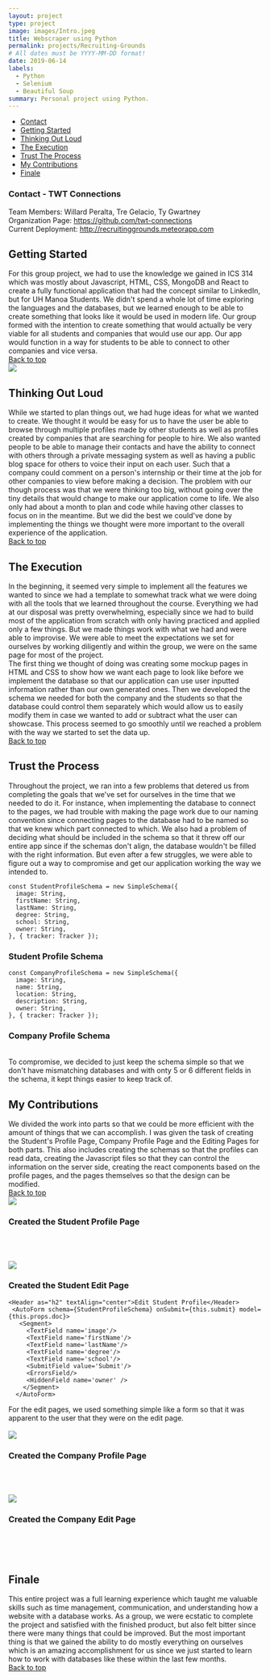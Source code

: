 ```yaml
---
layout: project
type: project
image: images/Intro.jpeg
title: Webscraper using Python
permalink: projects/Recruiting-Grounds
# All dates must be YYYY-MM-DD format!
date: 2019-06-14
labels:
  - Python
  - Selenium
  - Beautiful Soup
summary: Personal project using Python.
---
```


<ul>
  <li><a href="#contact">Contact</a></li>
  <li><a href="#started">Getting Started</a></li>
  <li><a href="#think">Thinking Out Loud</a></li>
  <li><a href="#exec">The Execution</a></li>
  <li><a href="#process">Trust The Process</a></li>
  <li><a href="#contributions">My Contributions</a></li>
  <li><a href="#fin">Finale</a></li>
</ul>

<h3 id="contact">Contact - TWT Connections</h3>
Team Members: Willard Peralta, Tre Gelacio, Ty Gwartney
<br/>
Organization Page: <a href="https://github.com/twt-connections">https://github.com/twt-connections</a>
<br/>
Current Deployment: <a href="http://recruitinggrounds.meteorapp.com">http://recruitinggrounds.meteorapp.com</a>
<br />

<h2 id="started">Getting Started</h2>
  For this group project, we had to use the knowledge we gained in ICS 314 which was mostly about Javascript, HTML, CSS, MongoDB and React to create a fully functional application that had the concept similar to LinkedIn, but for UH Manoa Students. We didn't spend a whole lot of time exploring the languages and the databases, but we learned enough to be able to create something that looks like it would be used in modern life. Our group formed with the intention to create something that would actually be very viable for all students and companies that would use our app. Our app would function in a way for students to be able to connect to other companies and vice versa.
  <br/>
  <a href="https://tregelacio.github.io/projects/Recruiting-Grounds">Back to top</a>
<br/>
<img class="ui floated image" src="../images/Intro.jpeg">

<h2 id="think">Thinking Out Loud</h2>
  While we started to plan things out, we had huge ideas for what we wanted to create. We thought it would be easy for us to have the user be able to browse through multiple profiles made by other students as well as profiles created by companies that are searching for people to hire. We also wanted people to be able to manage their contacts and have the ability to connect with others through a private messaging system as well as having a public blog space for others to voice their input on each user. Such that a company could comment on a person's internship or their time at the job for other companies to view before making a decision. The problem with our though process was that we were thinking too big, without going over the tiny details that would change to make our application come to life. We also only had about a month to plan and code while having other classes to focus on in the meantime. But we did the best we could've done by implementing the things we thought were more important to the overall experience of the application.
  <br/>
<a href="https://tregelacio.github.io/projects/Recruiting-Grounds">Back to top</a>
<h2 id="exec">The Execution</h2>
  In the beginning, it seemed very simple to implement all the features we wanted to since we had a template to somewhat track what we were doing with all the tools that we learned throughout the course. Everything we had at our disposal was pretty overwhelming, especially since we had to build most of the application from scratch with only having practiced and applied only a few things. But we made things work with what we had and were able to improvise. We were able to meet the expectations we set for ourselves by working diligently and within the group, we were on the same page for most of the project. 
<br/>
   The first thing we thought of doing was creating some mockup pages in HTML and CSS to show how we want each page to look like before we implement the database so that our application can use user inputted information rather than our own generated ones. Then we developed the schema we needed for both the company and the students so that the database could control them separately which would allow us to easily modify them in case we wanted to add or subtract what the user can showcase. This process seemed to go smoothly until we reached a problem with the way we started to set the data up.
   <br/>
<a href="https://tregelacio.github.io/projects/Recruiting-Grounds">Back to top</a>
<h2 id="process">Trust the Process</h2>
  Throughout the project, we ran into a few problems that detered us from completing the goals that we've set for ourselves in the time that we needed to do it. For instance, when implementing the database to connect to the pages, we had trouble with making the page work due to our naming convention since connecting pages to the database had to be named so that we knew which part connected to which. We also had a problem of deciding what should be included in the schema so that it threw off our entire app since if the schemas don't align, the database wouldn't be filled with the right information. But even after a few struggles, we were able to figure out a way to compromise and get our application working the way we intended to.
 

``` ...
const StudentProfileSchema = new SimpleSchema({
  image: String,
  firstName: String,
  lastName: String,
  degree: String,
  school: String,
  owner: String,
}, { tracker: Tracker });
```
<h3>Student Profile Schema</h3>



``` ...
const CompanyProfileSchema = new SimpleSchema({
  image: String,
  name: String,
  location: String,
  description: String,
  owner: String,
}, { tracker: Tracker });
```


<h3>Company Profile Schema</h3>
<br/>
To compromise, we decided to just keep the schema simple so that we don't have mismatching databases and with onty 5 or 6 different fields in the schema, it kept things easier to keep track of.

<h2 id="contributions">My Contributions</h2>
  We divided the work into parts so that we could be more efficient with the amount of things that we can accomplish. I was given the task of creating the Student's Profile Page, Company Profile Page and the Editing Pages for both parts. This also includes creating the schemas so that the profiles can read data, creating the Javascript files so that they can control the information on the server side, creating the react components based on the profile pages, and the pages themselves so that the design can be modified.
  <br/>
  <a href="https://tregelacio.github.io/projects/Recruiting-Grounds">Back to top</a>
<br/>

<img class="ui floated image" src="../images/StudentProf.jpeg">
<h3>Created the Student Profile Page</h3>
<br/>
<br/>
<br/>
<img class="ui floated image" src="../images/StudentEdit.jpeg">
<h3>Created the Student Edit Page</h3>


```...
<Header as="h2" textAlign="center">Edit Student Profile</Header>
 <AutoForm schema={StudentProfileSchema} onSubmit={this.submit} model={this.props.doc}>
   <Segment>
     <TextField name='image'/>
     <TextField name='firstName'/>
     <TextField name='lastName'/>
     <TextField name='degree'/>
     <TextField name='school'/>
     <SubmitField value='Submit'/>
     <ErrorsField/>
     <HiddenField name='owner' />
    </Segment>
  </AutoForm>
```

For the edit pages, we used something simple like a form so that it was apparent to the user that they were on the edit page.
<br/>
<br/>
<img class="ui floated image" src="../images/CompanyProf.jpeg">
<h3>Created the Company Profile Page</h3>
<br/>
<br/>
<br/>
<img class="ui floated image" src="../images/CompanyEdit.jpeg">
<h3>Created the Company Edit Page</h3>
<br/>
<br/>
<br/>

<h2 id="fin">Finale</h2>
  This entire project was a full learning experience which taught me valuable skills such as time management, communication, and understanding how a website with a database works. As a group, we were ecstatic to complete the project and satisfied with the finished product, but also felt bitter since there were many things that could be improved. But the most important thing is that we gained the ability to do mostly everything on ourselves which is an amazing accomplishment for us since we just started to learn how to work with databases like these within the last few months.
  <br/>
<a href="https://tregelacio.github.io/projects/Recruiting-Grounds">Back to top</a>
